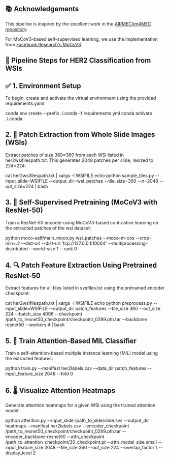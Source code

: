 

## 📚 Acknowledgements
This pipeline is inspired by the excellent work in the [AIRMEC/im4MEC repository](https://github.com/AIRMEC/im4MEC/tree/main).

For MoCoV3-based self-supervised learning, we use the implementation from [Facebook Research's MoCoV3](https://github.com/facebookresearch/moco-v3).


## 🔄 Pipeline Steps for HER2 Classification from WSIs

## ✅ 1. Environment Setup
To begin, create and activate the virtual environment using the provided requirements.yaml:

conda env create --prefix ./.conda -f requirements.yml
conda activate ./.conda

## 2. 🧩 Patch Extraction from Whole Slide Images (WSIs)
Extract patches of size 360×360 from each WSI listed in her2wsifilespath.txt. This generates 2048 patches per slide, resized to 224×224:

cat her2wsifilespath.txt | xargs -I WSIFILE echo python sample_tiles.py --input_slide=WSIFILE --output_dir=wsi_patches --tile_size=360 --n=2048 --out_size=224 | bash

## 3. 🧠 Self-Supervised Pretraining (MoCoV3 with ResNet-50)
Train a ResNet-50 encoder using MoCoV3-based contrastive learning on the extracted patches of the wsi dataset:

python moco-self/main_moco.py wsi_patches --moco-m-cos --crop-min=.2 --dist-url --dist-url 'tcp://127.0.0.1:10004' --multiprocessing-distributed --world-size 1 --rank 0

## 4. 🔍 Patch Feature Extraction Using Pretrained ResNet-50
Extract features for all tiles listed in svsfiles.txt using the pretrained encoder checkpoint:

cat her2wsifilespath.txt | xargs -I WSIFILE echo python preprocess.py --input_slide=WSIFILE --output_dir patch_features --tile_size 360 --out_size 224 --batch_size 4096 --checkpoint /path_to_resnet50_checkpoint/checkpoint_0299.pth.tar --backbone resnet50 --workers 4 | bash

## 5. 🧪 Train Attention-Based MIL Classifier
Train a self-attention-based multiple instance learning (MIL) model using the extracted features:

python train.py --manifest her2labels.csv --data_dir patch_features --input_feature_size 2048 --fold 0

## 6. 🌡️ Visualize Attention Heatmaps
Generate attention heatmaps for a given WSI using the trained attention model:

python attention.py --input_slide /path_to_slde/slide.svs --output_dir heatmaps --manifest her2labels.csv --encoder_checkpoint /path_to_resnet50_checkpoint/checkpoint_0299.pth.tar --encoder_backbone resnet50 --attn_checkpoint /path_to_attention_checkpoint/30_checkpoint.pt --attn_model_size small --input_feature_size 2048 --tile_size 360 --out_size 224 --overlap_factor 1 --display_level 2
